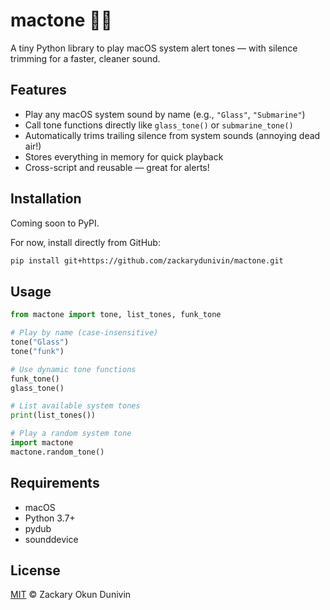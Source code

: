 # mactone 🍎🔔

A tiny Python library to play macOS system alert tones — with silence trimming for a faster, cleaner sound.

## Features

- Play any macOS system sound by name (e.g., `"Glass"`, `"Submarine"`)
- Call tone functions directly like `glass_tone()` or `submarine_tone()`
- Automatically trims trailing silence from system sounds (annoying dead air!)
- Stores everything in memory for quick playback
- Cross-script and reusable — great for alerts!

## Installation

Coming soon to PyPI.

For now, install directly from GitHub:

```bash
pip install git+https://github.com/zackarydunivin/mactone.git
```

## Usage

```python
from mactone import tone, list_tones, funk_tone

# Play by name (case-insensitive)
tone("Glass")
tone("funk")

# Use dynamic tone functions
funk_tone()
glass_tone()

# List available system tones
print(list_tones())

# Play a random system tone
import mactone
mactone.random_tone()
```
## Requirements

- macOS
- Python 3.7+
- pydub
- sounddevice

## License

[MIT](LICENSE) © Zackary Okun Dunivin